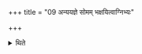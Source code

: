 +++
title = "09 अन्ययज्ञे सोमम् भक्षयित्वाग्निभ्यः"

+++

<details><summary>थिते</summary>

अन्ययज्ञे सोमं भक्षयित्वाग्निभ्यः परिभक्षमाज्येनाहवनीये जुहुयात् ९
</details>
